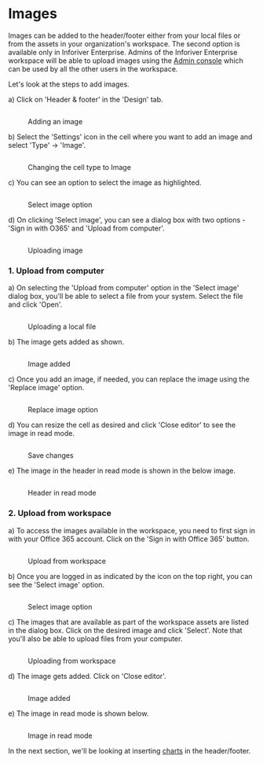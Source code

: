 # Images

Images can be added to the header/footer either from your local files or from the assets in your organization's workspace. The second option is available only in Inforiver Enterprise. Admins of the Inforiver Enterprise workspace will be able to upload images using the [Admin console](broken-reference) which can be used by all the other users in the workspace.

Let's look at the steps to add images.

a) Click on 'Header & footer' in the 'Design' tab.

<figure><img src="../../../.gitbook/assets/8.4.1 Images.png" alt=""><figcaption><p>Adding an image</p></figcaption></figure>

b) Select the 'Settings' icon in the cell where you want to add an image and select 'Type' -> 'Image'.

<figure><img src="../../../.gitbook/assets/8.4.2 Images.png" alt=""><figcaption><p>Changing the cell type to Image </p></figcaption></figure>

c) You can see an option to select the image as highlighted.

<figure><img src="../../../.gitbook/assets/8.4.3 Images.png" alt=""><figcaption><p>Select image option</p></figcaption></figure>

d) On clicking 'Select image', you can see a dialog box with two options - 'Sign in with O365' and 'Upload from computer'.

<figure><img src="../../../.gitbook/assets/8.4.4 Images.png" alt=""><figcaption><p>Uploading image</p></figcaption></figure>

### 1. Upload from computer

a) On selecting the 'Upload from computer' option in the 'Select image' dialog box, you'll be able to select a file from your system. Select the file and click 'Open'.

<figure><img src="../../../.gitbook/assets/8.4.5 Images.png" alt=""><figcaption><p>Uploading a local file</p></figcaption></figure>

b) The image gets added as shown.

<figure><img src="../../../.gitbook/assets/8.4.6 Images.png" alt=""><figcaption><p>Image added</p></figcaption></figure>

c) Once you add an image, if needed, you can replace the image using the 'Replace image' option.

<figure><img src="../../../.gitbook/assets/8.4.7 Images.png" alt=""><figcaption><p>Replace image option</p></figcaption></figure>

d) You can resize the cell as desired and click 'Close editor' to see the image in read mode.

<figure><img src="../../../.gitbook/assets/8.4.8 Images.png" alt=""><figcaption><p>Save changes</p></figcaption></figure>

e) The image in the header in read mode is shown in the below image.

<figure><img src="../../../.gitbook/assets/8.4.9 Images.png" alt=""><figcaption><p>Header in read mode</p></figcaption></figure>

### 2. Upload from workspace

a) To access the images available in the workspace, you need to first sign in with your Office 365 account. Click on the 'Sign in with Office 365' button.

<figure><img src="../../../.gitbook/assets/8.4.10 Images.png" alt=""><figcaption><p>Upload from workspace</p></figcaption></figure>

b) Once you are logged in as indicated by the icon on the top right, you can see the 'Select image' option.

<figure><img src="../../../.gitbook/assets/8.4.11 Images.png" alt=""><figcaption><p>Select image option</p></figcaption></figure>

c) The images that are available as part of the workspace assets are listed in the dialog box. Click on the desired image and click 'Select'. Note that you'll also be able to upload files from your computer.

<figure><img src="../../../.gitbook/assets/8.4.13 Images.png" alt=""><figcaption><p>Uploading from workspace</p></figcaption></figure>

d) The image gets added. Click on 'Close editor'.&#x20;

<figure><img src="../../../.gitbook/assets/8.4.14 Images.png" alt=""><figcaption><p>Image added</p></figcaption></figure>

e) The image in read mode is shown below.

<figure><img src="../../../.gitbook/assets/8.4.15 Images.png" alt=""><figcaption><p>Image in read mode</p></figcaption></figure>

In the next section, we'll be looking at inserting [charts](charts.md) in the header/footer.
